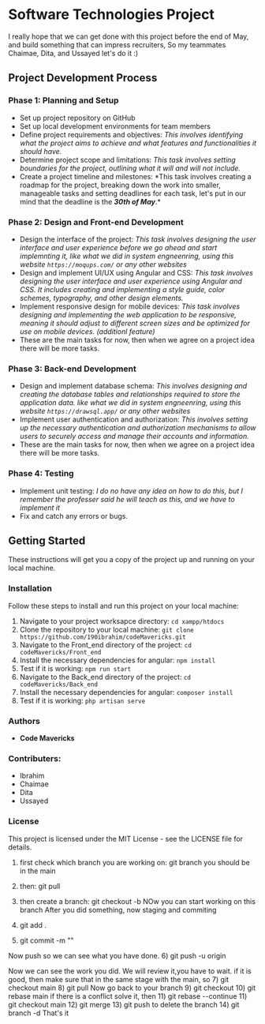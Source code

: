 # Software Technologies Project

I really hope that we can get done with this project before the end of May, and build something that can impress recruiters,
So my teammates Chaimae, Dita, and Ussayed let's do it :)

## Project Development Process

### Phase 1: Planning and Setup

- Set up project repository on GitHub
- Set up local development environments for team members
- Define project requirements and objectives: _This involves identifying what the project aims to achieve and what features and functionalities it should have._
- Determine project scope and limitations: _This task involves setting boundaries for the project, outlining what it will and will not include._
- Create a project timeline and milestones: \*This task involves creating a roadmap for the project, breaking down the work into smaller, manageable tasks and setting deadlines for each task, let's put in our mind that the deadline is the **_30th of May_**.\*

### Phase 2: Design and Front-end Development

- Design the interface of the project: _This task involves designing the user interface and user experience before we go ahead and start implemnting it, like what we did in system engneenring, using this website `https://moqups.com/` or any other websites_
- Design and implement UI/UX using Angular and CSS: _This task involves designing the user interface and user experience using Angular and CSS. It includes creating and implementing a style guide, color schemes, typography, and other design elements._
- Implement responsive design for mobile devices: _This task involves designing and implementing the web application to be responsive, meaning it should adjust to different screen sizes and be optimized for use on mobile devices. (additionl feature)_
- These are the main tasks for now, then when we agree on a project idea there will be more tasks.

### Phase 3: Back-end Development

- Design and implement database schema: _This involves designing and creating the database tables and relationships required to store the application data. like what we did in system engneenring, using this website `https://drawsql.app/` or any other websites_
- Implement user authentication and authorization: _This involves setting up the necessary authentication and authorization mechanisms to allow users to securely access and manage their accounts and information._
- These are the main tasks for now, then when we agree on a project idea there will be more tasks.

### Phase 4: Testing

- Implement unit testing: _I do no have any idea on how to do this, but I remember the professer said he will teach as this, and we have to implement it_
- Fix and catch any errors or bugs.

## Getting Started

These instructions will get you a copy of the project up and running on your local machine.

### Installation

Follow these steps to install and run this project on your local machine:

1. Navigate to your project worksapce directory: `cd xampp/htdocs`
2. Clone the repository to your local machine: `git clone https://github.com/190ibrahim/codeMavericks.git`
3. Navigate to the Front_end directory of the project: `cd codeMavericks/Front_end`
4. Install the necessary dependencies for angular: `npm install`
5. Test if it is working: `npm run start`
6. Navigate to the Back_end directory of the project: `cd codeMavericks/Back_end`
7. Install the necessary dependencies for angular: `composer install`
8. Test if it is working: `php artisan serve`

### Authors

- **Code Mavericks**

### Contributers:

- Ibrahim
- Chaimae
- Dita
- Ussayed

### License

This project is licensed under the MIT License - see the LICENSE file for details.
1) first check which branch you are working on: git branch
 you should be in the main
2) then: git pull 

3) then create a branch: git checkout -b <branchName>
NOw you can start working on this branch
After you did something, now staging and commiting
4) git add .
5) git commit -m ""


Now push so we can see what you have done.
6) git push -u origin <branchName>

Now we can see the work you did.
We will review it,you have to wait. if it is good, then make sure that in the same stage with the main, so
7) git checkout main
8) git pull
Now go back to your branch 
9) git checkout <branchName>
10) git rebase main
if there is a conflict solve it, then 11) git rebase --continue
11) git checkout main
12) git merge <branchName>
13) git push
to delete the branch
14) git branch -d <branchName> 
That's it
